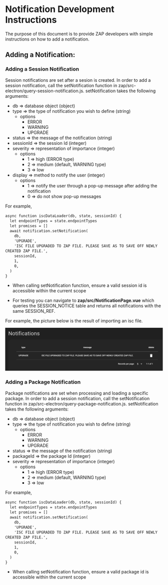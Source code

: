 # Notification Development Instructions

The purpose of this document is to provide ZAP developers with simple instructions on how to add a notification.

## Adding a Notification:

### Adding a Session Notification

Session notifications are set after a sesion is created. In order to add a session notification, call the setNotification function in zap/src-electron/query-session-notification.js. 
setNotification takes the following arguments:

- db => database object (object)
- type => the type of notification you wish to define (string)
  - options
    - ERROR
    - WARNING
    - UPGRADE
- status => the message of the notification (string)
- sessionId => the session Id (integer)
- severity => representation of importance (integer)
  - options
    - 1 => high (ERROR type)
    - 2 => medium (default, WARNING type)
    - 3 => low
- display => method to notify the user (integer)
  - options
    - 1 => notify the user through a pop-up message after adding the notification
    - 0 => do not show pop-up messages

For example,

```
async function iscDataLoader(db, state, sessionId) {
  let endpointTypes = state.endpointTypes
  let promises = []
  await notification.setNotification(
    db,
    'UPGRADE',
    'ISC FILE UPGRADED TO ZAP FILE. PLEASE SAVE AS TO SAVE OFF NEWLY CREATED ZAP FILE.',
    sessionId,
    1,
    0,
  )
}
```
- When calling setNotification function, ensure a valid session id is accessible within the current scope

- For testing you can navigate to **zap/src/NotificationPage.vue** which queries the SESSION_NOTICE table and returns all notifications with the same SESSION_REF.

For example, the picture below is the result of importing an isc file.

![display notification](display_notification.png)



### Adding a Package Notification

Package notifications are set when processing and loading a specific package. In order to add a session notification, call the setNotification function in zap/src-electron/query-package-notification.js. 
setNotification takes the following arguments:

- db => database object (object)
- type => the type of notification you wish to define (string)
  - options
    - ERROR
    - WARNING
    - UPGRADE
- status => the message of the notification (string)
- packageId => the package Id (integer)
- severity => representation of importance (integer)
  - options
    - 1 => high (ERROR type)
    - 2 => medium (default, WARNING type)
    - 3 => low

For example,

```
async function iscDataLoader(db, state, sessionId) {
  let endpointTypes = state.endpointTypes
  let promises = []
  await notification.setNotification(
    db,
    'UPGRADE',
    'ISC FILE UPGRADED TO ZAP FILE. PLEASE SAVE AS TO SAVE OFF NEWLY CREATED ZAP FILE.',
    sessionId,
    1,
    0,
  )
}
```

- When calling setNotification function, ensure a valid package id is accessible within the current scope